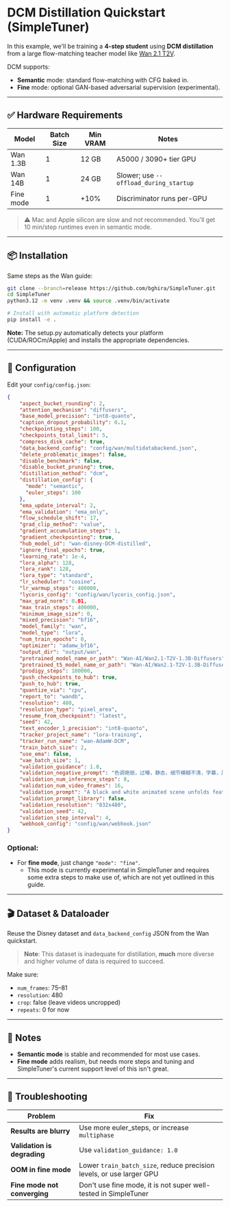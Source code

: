 # DCM Distillation Quickstart (SimpleTuner)

In this example, we'll be training a **4-step student** using **DCM distillation** from a large flow-matching teacher model like [Wan 2.1 T2V](https://huggingface.co/Wan-AI/Wan2.1-T2V-1.3B).

DCM supports:

* **Semantic** mode: standard flow-matching with CFG baked in.
* **Fine** mode: optional GAN-based adversarial supervision (experimental).

---

## ✅ Hardware Requirements

| Model     | Batch Size | Min VRAM | Notes                                  |
| --------- | ---------- | -------- | -------------------------------------- |
| Wan 1.3B  | 1          | 12 GB    | A5000 / 3090+ tier GPU                 |
| Wan 14B   | 1          | 24 GB    | Slower; use `--offload_during_startup` |
| Fine mode | 1          | +10%     | Discriminator runs per-GPU             |

> ⚠️ Mac and Apple silicon are slow and not recommended. You'll get 10 min/step runtimes even in semantic mode.

---

## 📦 Installation

Same steps as the Wan guide:

```bash
git clone --branch=release https://github.com/bghira/SimpleTuner.git
cd SimpleTuner
python3.12 -m venv .venv && source .venv/bin/activate

# Install with automatic platform detection
pip install -e .
```

**Note:** The setup.py automatically detects your platform (CUDA/ROCm/Apple) and installs the appropriate dependencies.

---

## 📁 Configuration

Edit your `config/config.json`:

```json
{
    "aspect_bucket_rounding": 2,
    "attention_mechanism": "diffusers",
    "base_model_precision": "int8-quanto",
    "caption_dropout_probability": 0.1,
    "checkpointing_steps": 100,
    "checkpoints_total_limit": 5,
    "compress_disk_cache": true,
    "data_backend_config": "config/wan/multidatabackend.json",
    "delete_problematic_images": false,
    "disable_benchmark": false,
    "disable_bucket_pruning": true,
    "distillation_method": "dcm",
    "distillation_config": {
      "mode": "semantic",
      "euler_steps": 100
    },
    "ema_update_interval": 2,
    "ema_validation": "ema_only",
    "flow_schedule_shift": 17,
    "grad_clip_method": "value",
    "gradient_accumulation_steps": 1,
    "gradient_checkpointing": true,
    "hub_model_id": "wan-disney-DCM-distilled",
    "ignore_final_epochs": true,
    "learning_rate": 1e-4,
    "lora_alpha": 128,
    "lora_rank": 128,
    "lora_type": "standard",
    "lr_scheduler": "cosine",
    "lr_warmup_steps": 400000,
    "lycoris_config": "config/wan/lycoris_config.json",
    "max_grad_norm": 0.01,
    "max_train_steps": 400000,
    "minimum_image_size": 0,
    "mixed_precision": "bf16",
    "model_family": "wan",
    "model_type": "lora",
    "num_train_epochs": 0,
    "optimizer": "adamw_bf16",
    "output_dir": "output/wan",
    "pretrained_model_name_or_path": "Wan-AI/Wan2.1-T2V-1.3B-Diffusers",
    "pretrained_t5_model_name_or_path": "Wan-AI/Wan2.1-T2V-1.3B-Diffusers",
    "prodigy_steps": 100000,
    "push_checkpoints_to_hub": true,
    "push_to_hub": true,
    "quantize_via": "cpu",
    "report_to": "wandb",
    "resolution": 480,
    "resolution_type": "pixel_area",
    "resume_from_checkpoint": "latest",
    "seed": 42,
    "text_encoder_1_precision": "int8-quanto",
    "tracker_project_name": "lora-training",
    "tracker_run_name": "wan-AdamW-DCM",
    "train_batch_size": 2,
    "use_ema": false,
    "vae_batch_size": 1,
    "validation_guidance": 1.0,
    "validation_negative_prompt": "色调艳丽，过曝，静态，细节模糊不清，字幕，风格，作品，画作，画面，静止，整体发灰，最差质量，低质量，JPEG压缩残留，丑陋的，残缺的，多余的手指，画得不好的手部，画得不好的脸部，畸形的，毁容的，形态畸形的肢体，手指融合，静止不动的画面，杂乱的背景，三条腿，背景人很多，倒着走",
    "validation_num_inference_steps": 8,
    "validation_num_video_frames": 16,
    "validation_prompt": "A black and white animated scene unfolds featuring a distressed upright cow with prominent horns and expressive eyes, suspended by its legs from a hook on a static background wall. A smaller Mickey Mouse-like character enters, standing near a wooden bench, initiating interaction between the two. The cow's posture changes as it leans, stretches, and falls, while the mouse watches with a concerned expression, its face a mixture of curiosity and worry, in a world devoid of color.",
    "validation_prompt_library": false,
    "validation_resolution": "832x480",
    "validation_seed": 42,
    "validation_step_interval": 4,
    "webhook_config": "config/wan/webhook.json"
}
```

### Optional:

* For **fine mode**, just change `"mode": "fine"`.
  - This mode is currently experimental in SimpleTuner and requires some extra steps to make use of, which are not yet outlined in this guide.

---

## 🎬 Dataset & Dataloader

Reuse the Disney dataset and `data_backend_config` JSON from the Wan quickstart.

> **Note**: This dataset is inadequate for distillation, **much** more diverse and higher volume of data is required to succeed.

Make sure:

* `num_frames`: 75–81
* `resolution`: 480
* `crop`: false (leave videos uncropped)
* `repeats`: 0 for now

---

## 📌 Notes

* **Semantic mode** is stable and recommended for most use cases.
* **Fine mode** adds realism, but needs more steps and tuning and SimpleTuner's current support level of this isn't great.

---

## 🧩 Troubleshooting

| Problem                      | Fix                                                                  |
| ---------------------------- | -------------------------------------------------------------------- |
| **Results are blurry**       | Use more euler_steps, or increase `multiphase`                       |
| **Validation is degrading**  | Use `validation_guidance: 1.0`                                       |
| **OOM in fine mode**         | Lower `train_batch_size`, reduce precision levels, or use larger GPU |
| **Fine mode not converging** | Don't use fine mode, it is not super well-tested in SimpleTuner      |
